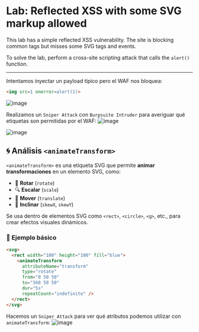 # Lab: Reflected XSS with some SVG markup allowed

This lab has a simple reflected XSS vulnerability. The site is blocking common tags but misses some SVG tags and events.

To solve the lab, perform a cross-site scripting attack that calls the `alert()` function.

---

Intentamos inyectar un payload típico pero el WAF nos bloquea:
```html
<img src=1 onerror=alert(1)>
```
![image](https://github.com/user-attachments/assets/f90767f5-53f2-48fb-88fd-4fd7a54b04e9)

Realizamos un `Sniper Attack` con `Burpsuite Intruder` para averiguar qué etiquetas son permitidas por el WAF:
![image](https://github.com/user-attachments/assets/5ef5442b-df2c-4d8d-85f3-515c20729ed4)

![image](https://github.com/user-attachments/assets/5a72489f-0666-40ad-b393-78140b4a6381)

## 🌀 Análisis `<animateTransform>`

`<animateTransform>` es una etiqueta SVG que permite **animar transformaciones** en un elemento SVG, como:

- 🔄 **Rotar** (`rotate`)
- 🔍 **Escalar** (`scale`)
- 🧭 **Mover** (`translate`)
- 📐 **Inclinar** (`skewX`, `skewY`)

Se usa dentro de elementos SVG como `<rect>`, `<circle>`, `<g>`, etc., para crear efectos visuales dinámicos.

### 🧪 Ejemplo básico

```html
<svg>
  <rect width="100" height="100" fill="blue">
    <animateTransform 
      attributeName="transform"
      type="rotate"
      from="0 50 50"
      to="360 50 50"
      dur="5s"
      repeatCount="indefinite" />
  </rect>
</svg>
```
Hacemos un `Sniper Attack` para ver qué atributos podemos utilizar con `animateTransform`:
![image](https://github.com/user-attachments/assets/f8708389-255b-4f2d-b041-3a36f7f796fb)


